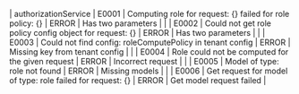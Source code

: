 | authorizationService | E0001 | Computing role for request: {} failed for role policy: {} | ERROR | Has two parameters |
| | E0002 | Could not get role policy config object for request: {} | ERROR | Has two parameters |
| | E0003 | Could not find config: roleComputePolicy in tenant config | ERROR | Missing key from tenant config |
| | E0004 | Role could not be computed for the given request | ERROR | Incorrect request |
| | E0005 | Model of type: role not found | ERROR | Missing models |
| | E0006 | Get request for model of type: role failed for request: {} | ERROR | Get model request failed |